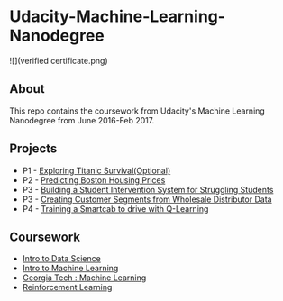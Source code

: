 # Udacity-Machine-Learning-Nanodegree

![](verified certificate.png)

## About 

This repo contains the coursework from Udacity's Machine Learning Nanodegree from June 2016-Feb 2017.



## Projects

* P1 - [Exploring Titanic Survival(Optional)](https://github.com/Tahsin-Mayeesha/Udacity-Machine-Learning-Nanodegree/tree/master/projects/titanic_survival_exploration)
* P2 - [Predicting Boston Housing Prices](https://github.com/Tahsin-Mayeesha/Udacity-Machine-Learning-Nanodegree/tree/master/projects/boston_housing)
* P3 - [Building a Student Intervention System for Struggling Students](https://github.com/Tahsin-Mayeesha/Udacity-Machine-Learning-Nanodegree/tree/master/projects/student_intervention)
* P3 - [Creating Customer Segments from Wholesale Distributor Data](https://github.com/Tahsin-Mayeesha/Udacity-Machine-Learning-Nanodegree/tree/master/projects/creating_customer_segments)
* P4 - [Training a Smartcab to drive with Q-Learning](https://github.com/Tahsin-Mayeesha/Udacity-Machine-Learning-Nanodegree/tree/master/projects/smartcab)

## Coursework

* [Intro to Data Science](https://www.udacity.com/courses/intro-to-data-science--ud359)
* [Intro to Machine Learning](https://www.udacity.com/course/intro-to-machine-learning--ud120)
* [Georgia Tech : Machine Learning](https://www.udacity.com/course/machine-learning--ud262)
* [Reinforcement Learning](https://www.udacity.com/courses/reinforcement-learning--ud600)

